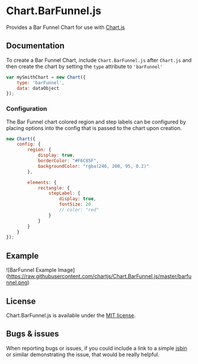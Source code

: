 # Chart.BarFunnel.js

Provides a Bar Funnel Chart for use with [Chart.js](http://www.chartjs.org)

## Documentation

To create a Bar Funnel Chart, include `Chart.BarFunnel.js` after `Chart.js` and then create the chart by setting the `type` attribute to `'barFunnel'`

```javascript
var mySmithChart = new Chart({
	type: 'barFunnel',
	data: dataObject
});
```

### Configuration
The Bar Funnel chart colored region and step labels can be configured by placing options into the config that is passed to the chart upon creation.

```javascript
new Chart({
	config: {
		region: {
			display: true,
			borderColor: "#F6C85F",
			backgroundColor: "rgba(246, 200, 95, 0.2)"
		},

		elements: {
			rectangle: {
				stepLabel: {
					display: true,
					fontSize: 20
					// color: "red"
				}
			}
		}
	}
});
```

## Example
![BarFunnel Example Image]
(https://raw.githubusercontent.com/chartjs/Chart.BarFunnel.js/master/barfunnel.png)

## License

Chart.BarFunnel.js is available under the [MIT license](http://opensource.org/licenses/MIT).

## Bugs & issues

When reporting bugs or issues, if you could include a link to a simple [jsbin](http://jsbin.com) or similar demonstrating the issue, that would be really helpful.
